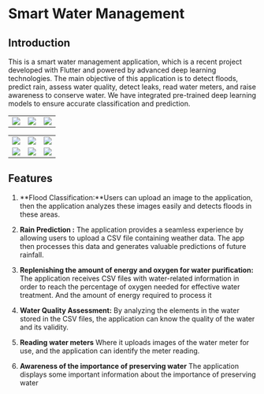# Smart Water Management

## Introduction
This is a smart water management application, which is a recent project developed with Flutter and powered by advanced deep learning technologies. The main objective of this application is to detect floods, predict rain, assess water quality, detect leaks, read water meters, and raise awareness to conserve water. We have integrated pre-trained deep learning models to ensure accurate classification and prediction.

|                             |                             |                              |
|----------------------------|----------------------------|----------------------------|
| ![](https://github.com/Mohamed-Ismail-Salah/water_Managment_App/assets/109285951/1e47ae12-59ea-46c0-b4b1-d16e0cdccf9f) | ![](https://github.com/Mohamed-Ismail-Salah/water_Managment_App/assets/109285951/11039b2b-0111-4bb5-aaa8-0e2ba6c479c4) | ![](https://github.com/Mohamed-Ismail-Salah/water_Managment_App/assets/109285951/71e385a7-e37c-4459-b7ac-097ba4e60b39) |

|                             |                             |                              |
|----------------------------|----------------------------|----------------------------|
| ![](https://github.com/Mohamed-Ismail-Salah/water_Managment_App/assets/109285951/c317fb67-252d-457f-afc7-260382a653c9) | ![](https://github.com/Mohamed-Ismail-Salah/water_Managment_App/assets/109285951/e5e50760-0018-4a1a-a5b5-d89b73952d5c) | ![](https://github.com/Mohamed-Ismail-Salah/water_Managment_App/assets/109285951/e53681d2-490a-4470-8a69-96e2dc72859d) |
| ![](https://github.com/Mohamed-Ismail-Salah/water_Managment_App/assets/109285951/bf9ecad2-d680-4594-9dfc-57c3d1aae32d) | ![](https://github.com/Mohamed-Ismail-Salah/water_Managment_App/assets/109285951/ac8d5fa6-570a-4b5a-ba5e-706ecbd07aff) | ![](https://github.com/Mohamed-Ismail-Salah/water_Managment_App/assets/109285951/61d8d8d1-8d4c-4977-b528-c723f0e7acf8) |
 

 

## Features

1. **Flood Classification:**Users can upload an image to the application, then the application analyzes these images easily and detects floods in these areas.

2. **Rain Prediction :** The application provides a seamless experience by allowing users to upload a CSV file containing weather data. The app then processes this data and generates valuable predictions of future rainfall.

3. **Replenishing the amount of energy and oxygen for water purification:** The application receives CSV files with water-related information in order to reach the percentage of oxygen needed for effective water treatment. And the amount of energy required to process it

4. **Water Quality Assessment:** By analyzing the elements in the water stored in the CSV files, the application can know the quality of the water and its validity.
   
5. **Reading water meters** Where it uploads images of the water meter for use, and the application can identify the meter reading.
6. **Awareness of the importance of preserving water** The application displays some important information about the importance of preserving water
